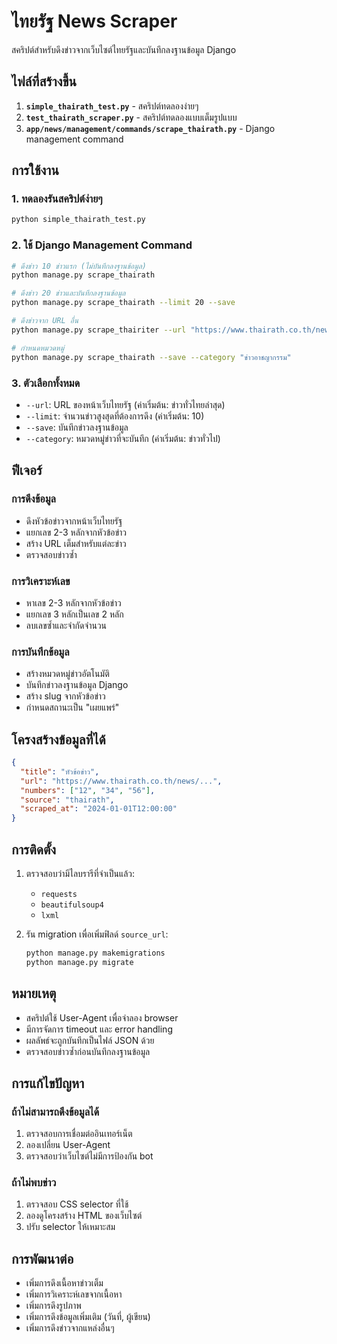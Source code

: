 # ไทยรัฐ News Scraper

สคริปต์สำหรับดึงข่าวจากเว็บไซต์ไทยรัฐและบันทึกลงฐานข้อมูล Django

## ไฟล์ที่สร้างขึ้น

1. **`simple_thairath_test.py`** - สคริปต์ทดลองง่ายๆ
2. **`test_thairath_scraper.py`** - สคริปต์ทดลองแบบเต็มรูปแบบ
3. **`app/news/management/commands/scrape_thairath.py`** - Django management command

## การใช้งาน

### 1. ทดลองรันสคริปต์ง่ายๆ

```bash
python simple_thairath_test.py
```

### 2. ใช้ Django Management Command

```bash
# ดึงข่าว 10 ข่าวแรก (ไม่บันทึกลงฐานข้อมูล)
python manage.py scrape_thairath

# ดึงข่าว 20 ข่าวและบันทึกลงฐานข้อมูล
python manage.py scrape_thairath --limit 20 --save

# ดึงข่าวจาก URL อื่น
python manage.py scrape_thairiter --url "https://www.thairath.co.th/news/crime" --save

# กำหนดหมวดหมู่
python manage.py scrape_thairath --save --category "ข่าวอาชญากรรม"
```

### 3. ตัวเลือกทั้งหมด

- `--url`: URL ของหน้าเว็บไทยรัฐ (ค่าเริ่มต้น: ข่าวทั่วไทยล่าสุด)
- `--limit`: จำนวนข่าวสูงสุดที่ต้องการดึง (ค่าเริ่มต้น: 10)
- `--save`: บันทึกข่าวลงฐานข้อมูล
- `--category`: หมวดหมู่ข่าวที่จะบันทึก (ค่าเริ่มต้น: ข่าวทั่วไป)

## ฟีเจอร์

### การดึงข้อมูล
- ดึงหัวข้อข่าวจากหน้าเว็บไทยรัฐ
- แยกเลข 2-3 หลักจากหัวข้อข่าว
- สร้าง URL เต็มสำหรับแต่ละข่าว
- ตรวจสอบข่าวซ้ำ

### การวิเคราะห์เลข
- หาเลข 2-3 หลักจากหัวข้อข่าว
- แยกเลข 3 หลักเป็นเลข 2 หลัก
- ลบเลขซ้ำและจำกัดจำนวน

### การบันทึกข้อมูล
- สร้างหมวดหมู่ข่าวอัตโนมัติ
- บันทึกข่าวลงฐานข้อมูล Django
- สร้าง slug จากหัวข้อข่าว
- กำหนดสถานะเป็น "เผยแพร่"

## โครงสร้างข้อมูลที่ได้

```json
{
  "title": "หัวข้อข่าว",
  "url": "https://www.thairath.co.th/news/...",
  "numbers": ["12", "34", "56"],
  "source": "thairath",
  "scraped_at": "2024-01-01T12:00:00"
}
```

## การติดตั้ง

1. ตรวจสอบว่ามีไลบรารีที่จำเป็นแล้ว:
   - `requests`
   - `beautifulsoup4`
   - `lxml`

2. รัน migration เพื่อเพิ่มฟิลด์ `source_url`:
   ```bash
   python manage.py makemigrations
   python manage.py migrate
   ```

## หมายเหตุ

- สคริปต์ใช้ User-Agent เพื่อจำลอง browser
- มีการจัดการ timeout และ error handling
- ผลลัพธ์จะถูกบันทึกเป็นไฟล์ JSON ด้วย
- ตรวจสอบข่าวซ้ำก่อนบันทึกลงฐานข้อมูล

## การแก้ไขปัญหา

### ถ้าไม่สามารถดึงข้อมูลได้
1. ตรวจสอบการเชื่อมต่ออินเทอร์เน็ต
2. ลองเปลี่ยน User-Agent
3. ตรวจสอบว่าเว็บไซต์ไม่มีการป้องกัน bot

### ถ้าไม่พบข่าว
1. ตรวจสอบ CSS selector ที่ใช้
2. ลองดูโครงสร้าง HTML ของเว็บไซต์
3. ปรับ selector ให้เหมาะสม

## การพัฒนาต่อ

- เพิ่มการดึงเนื้อหาข่าวเต็ม
- เพิ่มการวิเคราะห์เลขจากเนื้อหา
- เพิ่มการดึงรูปภาพ
- เพิ่มการดึงข้อมูลเพิ่มเติม (วันที่, ผู้เขียน)
- เพิ่มการดึงข่าวจากแหล่งอื่นๆ
